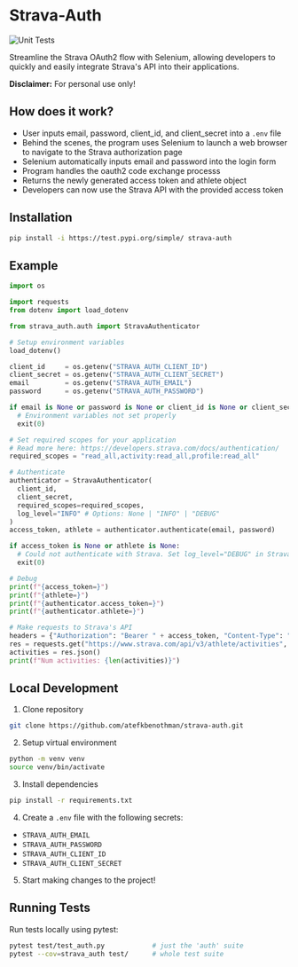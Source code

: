 # Strava-Auth
![Unit Tests](https://github.com/atefkbenothman/strava-auth/actions/workflows/test.yaml/badge.svg)

Streamline the Strava OAuth2 flow with Selenium, allowing developers to quickly and easily integrate Strava's API into their applications.

**Disclaimer:** For personal use only!


## How does it work?

* User inputs email, password, client_id, and client_secret into a `.env` file
* Behind the scenes, the program uses Selenium to launch a web browser to navigate to the Strava authorization page
* Selenium automatically inputs email and password into the login form
* Program handles the oauth2 code exchange processs
* Returns the newly generated access token and athlete object
* Developers can now use the Strava API with the provided access token

## Installation
```bash
pip install -i https://test.pypi.org/simple/ strava-auth
```

## Example
```python
import os

import requests
from dotenv import load_dotenv

from strava_auth.auth import StravaAuthenticator

# Setup environment variables
load_dotenv()

client_id     = os.getenv("STRAVA_AUTH_CLIENT_ID")
client_secret = os.getenv("STRAVA_AUTH_CLIENT_SECRET")
email         = os.getenv("STRAVA_AUTH_EMAIL")
password      = os.getenv("STRAVA_AUTH_PASSWORD")

if email is None or password is None or client_id is None or client_secret is None:
  # Environment variables not set properly
  exit(0)

# Set required scopes for your application
# Read more here: https://developers.strava.com/docs/authentication/
required_scopes = "read_all,activity:read_all,profile:read_all"

# Authenticate
authenticator = StravaAuthenticator(
  client_id,
  client_secret,
  required_scopes=required_scopes,
  log_level="INFO" # Options: None | "INFO" | "DEBUG"
)
access_token, athlete = authenticator.authenticate(email, password)

if access_token is None or athlete is None:
  # Could not authenticate with Strava. Set log_level="DEBUG" in StravaAuthenticator to get more info
  exit(0)

# Debug
print(f"{access_token=}")
print(f"{athlete=}")
print(f"{authenticator.access_token=}")
print(f"{authenticator.athlete=}")

# Make requests to Strava's API
headers = {"Authorization": "Bearer " + access_token, "Content-Type": "application/json"}
res = requests.get("https://www.strava.com/api/v3/athlete/activities", headers=headers)
activities = res.json()
print(f"Num activities: {len(activities)}")
```

## Local Development
1. Clone repository
```bash
git clone https://github.com/atefkbenothman/strava-auth.git
```
2. Setup virtual environment
```bash
python -m venv venv
source venv/bin/activate
```
3. Install dependencies
```bash
pip install -r requirements.txt
```
4. Create a `.env` file with the following secrets:
  * `STRAVA_AUTH_EMAIL`
  * `STRAVA_AUTH_PASSWORD`
  * `STRAVA_AUTH_CLIENT_ID`
  * `STRAVA_AUTH_CLIENT_SECRET`
5. Start making changes to the project!

## Running Tests
Run tests locally using pytest:
```bash
pytest test/test_auth.py            # just the 'auth' suite
pytest --cov=strava_auth test/      # whole test suite
```